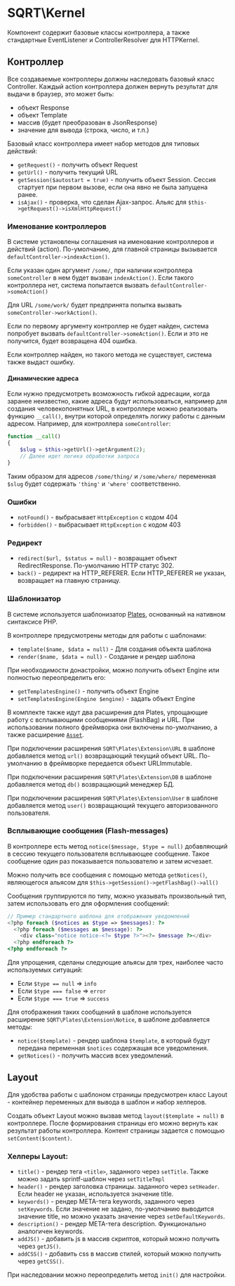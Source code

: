 # SQRT\Kernel

Компонент содержит базовые классы контроллера, а также стандартные EventListener и ControllerResolver для HTTPKernel.

## Контроллер

Все создаваемые контроллеры должны наследовать базовый класс Controller. Каждый action контроллера должен вернуть 
результат для выдачи в браузер, это может быть:

* объект Response
* объект Template
* массив (будет преобразован в JsonResponse)
* значение для вывода (строка, число, и т.п.)

Базовый класс контроллера имеет набор методов для типовых действий:

* `getRequest()` - получить объект Request 
* `getUrl()` - получить текущий URL
* `getSession($autostart = true)` - получить объект Session. Сессия стартует при первом вызове, если она явно не была 
запущена ранее.
* `isAjax()` - проверка, что сделан Ajax-запрос. Альяс для `$this->getRequest()->isXmlHttpRequest()`

### Именование контроллеров

В системе установлены соглашения на именование контроллеров и действий (action). По-умолчанию, для главной страницы 
вызывается `defaultController->indexAction()`.

Если указан один аргумент `/some/`, при наличии контроллера `someController` в нем будет вызван `indexAction()`. 
Если такого контроллера нет, система попытается вызвать `defaultController->someAction()`

Для URL `/some/work/` будет предпринята попытка вызвать `someController->workAction()`.

Если по первому аргументу контроллер не будет найден, система попробует вызвать `defaultController->someAction()`. 
Если и это не получится, будет возвращена 404 ошибка.

Если контроллер найден, но такого метода не существует, система также выдаст ошибку. 

#### Динамические адреса

Если нужно предусмотреть возможность гибкой адресации, когда заранее неизвестно, какие адреса будут использоваться,
например для создания человекопонятных URL, в контроллере можно реализовать функцию `__call()`, внутри которой 
определять логику работы с данным адресом. Например, для контроллера `someController`:
 
~~~ php
function __call()
{
    $slug = $this->getUrl()->getArgument(2);
    // Далее идет логика обработки запроса 
}
~~~
    
Таким образом для адресов `/some/thing/` и `/some/where/` переменная `$slug` будет содержать `'thing'` и `'where'` соответственно.

### Ошибки

* `notFound()` - выбрасывает `HttpException` с кодом 404
* `forbidden()` - выбрасывает `HttpException` c кодом 403
     
### Редирект

* `redirect($url, $status = null)` - возвращает объект RedirectResponse. По-умолчанию HTTP статус 302.
* `back()` - редирект на HTTP_REFERER. Если HTTP_REFERER не указан, возвращает на главную страницу. 

### Шаблонизатор

В системе используется шаблонизатор [Plates](http://platesphp.com), основанный на нативном синтаксисе PHP.

В контроллере предусмотрены методы для работы с шаблонами:

* `template($name, $data = null)` - Для создания объекта шаблона 
* `render($name, $data = null)` - Создание и рендер шаблона

При необходимости донастройки, можно получить объект Engine или полностью переопределить его:

* `getTemplatesEngine()` - получить объект Engine
* `setTemplatesEngine(Engine $engine)` - задать объект Engine

В комплекте также идут два расширения для Plates, упрощающие работу с всплывающими сообщениями (FlashBag) и URL. 
При использовании полного фреймворка они включены по-умолчанию, а также расширение [`Asset`](http://platesphp.com/extensions/asset/).

При подключении расширения `SQRT\Plates\Extension\URL` в шаблоне добавляется метод `url()` возвращающий 
текущий объект URL. По-умолчанию в фреймворке передается объект URLImmutable.

При подключении расширения `SQRT\Plates\Extension\DB` в шаблоне добавляется метод `db()` возвращающий менеджер БД.

При подключении расширения `SQRT\Plates\Extension\User` в шаблоне добавляется метод `user()` возвращающий текущего 
авторизованного пользователя.

### Всплывающие сообщения (Flash-messages)

В контроллере есть метод `notice($message, $type = null)` добавляющий в сессию текущего пользователя всплывающее 
сообщение. Такое сообщение один раз показывается пользователю и затем исчезает.

Можно получить все сообщения с помощью метода `getNotices()`, являющегося альясом для `$this->getSession()->getFlashBag()->all()`

Сообщения группируются по типу, можно указывать произвольный тип, затем использовать его для оформления сообщений:
 
~~~ php
// Пример стандартного шаблона для отображения уведомлений
<?php foreach ($notices as $type => $messages): ?>
  <?php foreach ($messages as $message): ?>
    <div class="notice notice-<?= $type ?>"><?= $message ?></div>
  <?php endforeach ?>
<?php endforeach ?>
~~~

Для упрощения, сделаны следующие альясы для трех, наиболее часто используемых ситуаций:

* Если `$type == null` => `info`
* Если `$type === false` => `error`
* Если `$type === true` => `success`
  
Для отображения таких сообщений в шаблоне используется расширение `SQRT\Plates\Extension\Notice`, в шаблоне добавляется методы:

* `notice($template)` - рендер шаблона `$template`, в который будут передана переменная `$notices` содержащая все уведомления.
* `getNotices()` - получить массив всех уведомлений.

## Layout

Для удобства работы с шаблоном страницы предусмотрен класс Layout - контейнер переменных для вывода в шаблон и набор хелперов.
  
Создать объект Layout можно вызвав метод `layout($template = null)` в контроллере. После формирования страницы его можно 
вернуть как результат работы контроллера. Контент страницы задается с помощью `setContent($content)`.

### Хелперы Layout:

* `title()` - рендер тега `<title>`, заданного через `setTitle`. Также можно задать sprintf-шаблон через `setTitleTmpl`
* `header()` - рендер заголовка страницы. заданного через `setHeader`. Если header не указан, используется значение title.
* `keywords()` - рендер META-тега keywords, заданного через `setKeywords`. Если значение не задано, по-умолчанию выводится значение title, но можно указать значение через `setDefaultKeywords`. 
* `description()` - рендер META-тега description. Функционально аналогичен keywords.
* `addJS()` - добавить js в массив скриптов, который можно получить через `getJS()`.
* `addCSS()` - добавить css в массив стилей, который можно получить через `getCSS()`.

При наследовании можно переопределить метод `init()` для настройки.
